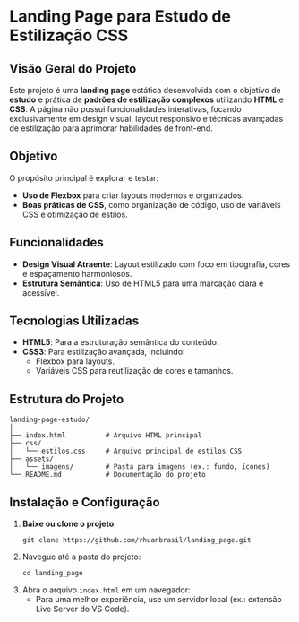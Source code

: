 
# Landing Page para Estudo de Estilização CSS

## Visão Geral do Projeto
Este projeto é uma **landing page** estática desenvolvida com o objetivo de **estudo** e prática de **padrões de estilização complexos** utilizando **HTML** e **CSS**. A página não possui funcionalidades interativas, focando exclusivamente em design visual, layout responsivo e técnicas avançadas de estilização para aprimorar habilidades de front-end.

## Objetivo
O propósito principal é explorar e testar:
- **Uso de Flexbox** para criar layouts modernos e organizados.
- **Boas práticas de CSS**, como organização de código, uso de variáveis CSS e otimização de estilos.

## Funcionalidades
- **Design Visual Atraente**: Layout estilizado com foco em tipografia, cores e espaçamento harmoniosos.
- **Estrutura Semântica**: Uso de HTML5 para uma marcação clara e acessível.

## Tecnologias Utilizadas
- **HTML5**: Para a estruturação semântica do conteúdo.
- **CSS3**: Para estilização avançada, incluindo:
  - Flexbox para layouts.
  - Variáveis CSS para reutilização de cores e tamanhos.

## Estrutura do Projeto
```
landing-page-estudo/
│
├── index.html          # Arquivo HTML principal
├── css/
│   └── estilos.css     # Arquivo principal de estilos CSS
├── assets/
│   └── imagens/        # Pasta para imagens (ex.: fundo, ícones)
└── README.md           # Documentação do projeto
```

## Instalação e Configuração
1. **Baixe ou clone o projeto**:
   ```
   git clone https://github.com/rhuanbrasil/landing_page.git
   ```
2. Navegue até a pasta do projeto:
   ```
   cd landing_page
   ```
3. Abra o arquivo `index.html` em um navegador:
   - Para uma melhor experiência, use um servidor local (ex.: extensão Live Server do VS Code).
